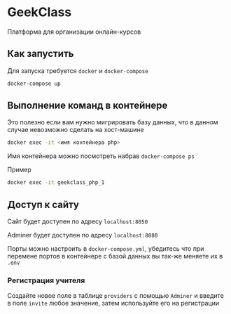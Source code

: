 # GeekClass
Платформа для организации онлайн-курсов

## Как запустить

Для запуска требуется `docker` и `docker-compose`

```bash
docker-compose up
```

## Выполнение команд в контейнере

Это полезно если вам нужно мигрировать базу данных, что в данном случае невозможно сделать на хост-машине

```bash
docker exec -it <имя контейнера php>
``` 
Имя контейнера можно посмотреть набрав `docker-compose ps`

Пример

```bash
docker exec -it geekclass_php_1
```

## Доступ к сайту
Сайт будет доступен по адресу `localhost:8050`

Adminer будет доступен по адресу `localhost:8080`

Порты можно настроить в `docker-compose.yml`, убедитесь что при перемене портов в контейнере с базой данных вы так-же меняете их в `.env` 

### Регистрация учителя
Создайте новое поле в таблице `providers` с помощью `Adminer` и введите в поле `invite` любое значение, затем используйте его на регистрации
